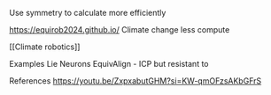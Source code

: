 Use symmetry to calculate more efficiently

https://equirob2024.github.io/
Climate change less compute

[[Climate robotics]]

Examples
Lie Neurons
EquivAlign - ICP but resistant to

References
https://youtu.be/ZxpxabutGHM?si=KW-qmOFzsAKbGFrS
